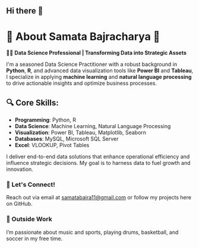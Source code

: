 ## Hi there 👋

# 🌟 About Samata Bajracharya 🌟

👩‍💻 **Data Science Professional | Transforming Data into Strategic Assets**

I'm a seasoned Data Science Practitioner with a robust background in **Python**, **R**, and advanced data visualization tools like **Power BI** and **Tableau**, I specialize in applying **machine learning** and **natural language processing** to drive actionable insights and optimize business processes.

## 🔍 Core Skills:
- **Programming**: Python, R
- **Data Science**: Machine Learning, Natural Language Processing
- **Visualization**: Power BI, Tableau, Matplotlib, Seaborn
- **Databases**: MySQL, Microsoft SQL Server
- **Excel**: VLOOKUP, Pivot Tables

I deliver end-to-end data solutions that enhance operational efficiency and influence strategic decisions. My goal is to harness data to fuel growth and innovation.

### 📧 Let's Connect!
Reach out via email at samatabajra11@gmail.com or follow my projects here on GitHub.

### 🎵 Outside Work
I’m passionate about music and sports, playing drums, basketball, and soccer in my free time.



<!--
**SamataB/SamataB** is a ✨ _special_ ✨ repository because its `README.md` (this file) appears on your GitHub profile.

Here are some ideas to get you started:

- 🔭 I’m currently working on ...
- 🌱 I’m currently learning ...
- 👯 I’m looking to collaborate on ...
- 🤔 I’m looking for help with ...
- 💬 Ask me about ...
- 📫 How to reach me: ...
- 😄 Pronouns: ...
- ⚡ Fun fact: ...
-->
